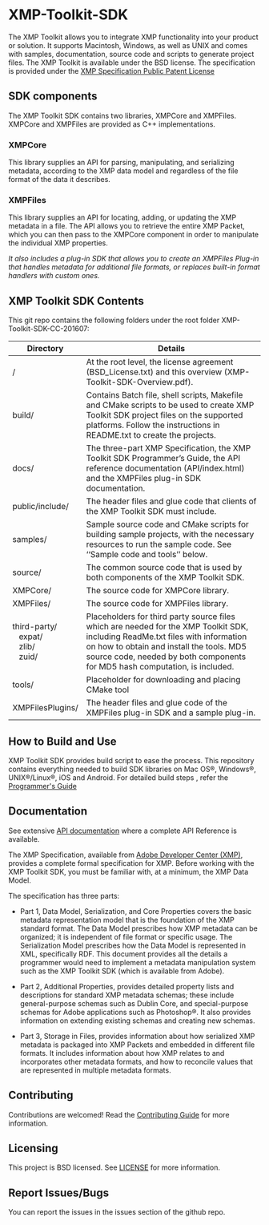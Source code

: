 # XMP-Toolkit-SDK

The XMP Toolkit allows you to integrate XMP functionality into your product or solution. It supports Macintosh, Windows, as well as UNIX and comes with samples, documentation, source code and scripts to generate project files. The XMP Toolkit is available under the BSD license. The specification is provided under the [XMP Specification Public Patent License](https://wwwimages2.adobe.com/content/dam/acom/en/devnet/xmp/pdfs/cs6/xmp_public_patent_license.pdf)


## SDK components

The XMP Toolkit SDK contains two libraries, XMPCore and XMPFiles. XMPCore and XMPFiles are provided as C++ implementations.

### XMPCore
This library supplies an API for parsing, manipulating, and serializing metadata, according to the XMP data model and regardless of the file format of the data it describes.

### XMPFiles
This library supplies an API for locating, adding, or updating the XMP metadata in a file. The API allows you to retrieve the entire XMP Packet, which you can then pass to the XMPCore component in order to manipulate the individual XMP properties.

*It also includes a plug-in SDK that allows you to create an XMPFiles Plug-in that handles metadata for additional file formats, or replaces built-in format handlers with custom ones.*

## XMP Toolkit SDK Contents
This git repo contains the following folders under the root folder XMP-Toolkit-SDK-CC-201607:

Directory | Details 
------------ | -------------
/ 				| At the root level, the license agreement (BSD_License.txt) and this overview (XMP-Toolkit-SDK-Overview.pdf).
build/ 			| Contains Batch file, shell scripts, Makefile and CMake scripts to be used to create XMP Toolkit SDK project files on the supported platforms. Follow the instructions in README.txt to create the projects.
docs/ 			| The three-part XMP Specification, the XMP Toolkit SDK Programmer’s Guide, the API reference documentation (API/index.html) and the XMPFiles plug-in SDK documentation.
public/include/ | The header files and glue code that clients of the XMP Toolkit SDK must include.
samples/ 		| Sample source code and CMake scripts for building sample projects, with the necessary resources to run the sample code. See ‘‘Sample code and tools’’ below.
source/ 		| The common source code that is used by both components of the XMP Toolkit SDK.
XMPCore/ 		| The source code for XMPCore library.
XMPFiles/ 		| The source code for XMPFiles library.
third-party/ <br>&nbsp;&nbsp;&nbsp;expat/<br>&nbsp;&nbsp;&nbsp;zlib/<br>&nbsp;&nbsp;&nbsp;zuid/	| Placeholders for third party source files which are needed for the XMP Toolkit SDK, including ReadMe.txt files with information on how to obtain and install the tools. MD5 source code, needed by both components for MD5 hash computation, is included.
tools/ 			| Placeholder for downloading and placing CMake tool
XMPFilesPlugins/| The header files and glue code of the XMPFiles plug-in SDK and a sample plug-in.

## How to Build and Use

XMP Toolkit SDK provides build script to ease the process. This repository contains everything needed to build SDK libraries on Mac OS®, Windows®, UNIX®/Linux®, iOS and Android. For detailed build steps , refer the [Programmer's Guide](https://github.com/adobe/XMP-Toolkit-SDK/blob/master/docs/XMPProgrammersGuide.pdf)

## Documentation 
See extensive [API documentation](https://github.com/adobe/XMP-Toolkit-SDK/blob/master/docs/XMPProgrammersGuide.pdf) where a complete API Reference is available.

The XMP Specification, available from [Adobe Developer Center (XMP)](http://adobe.com/devnet/xmp/), provides a complete formal
specification for XMP. Before working with the XMP Toolkit SDK, you must be familiar with, at a minimum,
the XMP Data Model.

The specification has three parts:
- Part 1, Data Model, Serialization, and Core Properties covers the basic metadata representation model
that is the foundation of the XMP standard format. The Data Model prescribes how XMP metadata can
be organized; it is independent of file format or specific usage. The Serialization Model prescribes how
the Data Model is represented in XML, specifically RDF.
This document provides all the details a programmer would need to implement a metadata
manipulation system such as the XMP Toolkit SDK (which is available from Adobe).

- Part 2, Additional Properties, provides detailed property lists and descriptions for standard XMP
metadata schemas; these include general-purpose schemas such as Dublin Core, and special-purpose
schemas for Adobe applications such as Photoshop®. It also provides information on extending
existing schemas and creating new schemas.

- Part 3, Storage in Files, provides information about how serialized XMP metadata is packaged into XMP
Packets and embedded in different file formats. It includes information about how XMP relates to and
incorporates other metadata formats, and how to reconcile values that are represented in multiple
metadata formats.

## Contributing
Contributions are welcomed! Read the [Contributing Guide](https://github.com/adobe/XMP-Toolkit-SDK/blob/master/CONTRIBUTING.md) for more information.

## Licensing
This project is BSD licensed. See [LICENSE](https://github.com/adobe/XMP-Toolkit-SDK/blob/master/BSD-License.txt) for more information.

## Report Issues/Bugs
You can report the issues in the issues section of the github repo.
